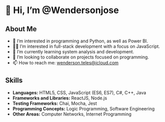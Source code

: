 # 👋 Hi, I’m @Wendersonjose

## About Me

- 👀 I’m interested in programming and Python, as well as Power BI.
- 🧑‍💻 I’m interested in full-stack development with a focus on JavaScript.
- 🌱 I’m currently learning system analysis and development.
- 💞️ I’m looking to collaborate on projects focused on programming.
- 📫 How to reach me: wenderson.teles@icloud.com
## Skills

- **Languages:** HTML5, CSS, JavaScript (ES6, ES7), C#, C++, Java
- **Frameworks and Libraries:** ReactJS, Node.js
- **Testing Frameworks:** Chai, Mocha, Jest
- **Programming Concepts:** Logic Programming, Software Engineering
- **Other Areas:** Computer Networks, Internet Programming

<!---
Wendersonjose/Wendersonjose is a ✨ special ✨ repository because its `README.md` (this file) appears on your GitHub profile.
You can click the Preview link to take a look at your changes.
--->
